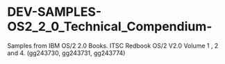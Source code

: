 DEV-SAMPLES-OS2_2_0_Technical_Compendium-
=========================================

Samples from IBM OS/2 2.0 Books.  ITSC Redbook OS/2 V2.0 Volume 1 , 2 and 4. (gg243730, gg243731, gg243774)
